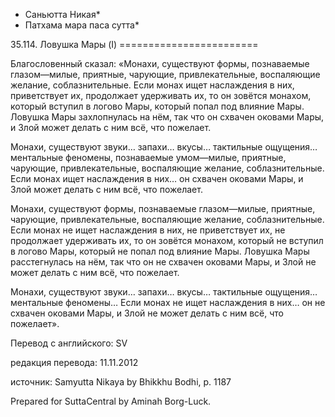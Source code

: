 * Саньютта Никая*
* Патхама мара паса сутта*

35\.114\. Ловушка Мары \(I\)
\=\=\=\=\=\=\=\=\=\=\=\=\=\=\=\=\=\=\=\=\=\=\=\=

Благословенный сказал: «Монахи, существуют формы, познаваемые глазом—милые, приятные, чарующие, привлекательные, воспаляющие желание, соблазнительные\. Если монах ищет наслаждения в них, приветствует их, продолжает удерживать их, то он зовётся монахом, который вступил в логово Мары, который попал под влияние Мары\. Ловушка Мары захлопнулась на нём, так что он схвачен оковами Мары, и Злой может делать с ним всё, что пожелает\.

Монахи, существуют звуки… запахи… вкусы… тактильные ощущения… ментальные феномены, познаваемые умом—милые, приятные, чарующие, привлекательные, воспаляющие желание, соблазнительные\. Если монах ищет наслаждения в них… он схвачен оковами Мары, и Злой может делать с ним всё, что пожелает\.

Монахи, существуют формы, познаваемые глазом—милые, приятные, чарующие, привлекательные, воспаляющие желание, соблазнительные\. Если монах не ищет наслаждения в них, не приветствует их, не продолжает удерживать их, то он зовётся монахом, который не вступил в логово Мары, который не попал под влияние Мары\. Ловушка Мары расстегнулась на нём, так что он не схвачен оковами Мары, и Злой не может делать с ним всё, что пожелает\.

Монахи, существуют звуки… запахи… вкусы… тактильные ощущения… ментальные феномены… Если монах не ищет наслаждения в них… он не схвачен оковами Мары, и Злой не может делать с ним всё, что пожелает»\.

Перевод с английского: SV

редакция перевода: 11\.11\.2012

источник: Samyutta Nikaya by Bhikkhu Bodhi, p\. 1187

Prepared for SuttaCentral by Aminah Borg\-Luck\.